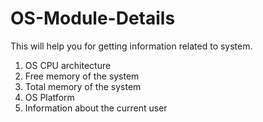 # OS-Module-Details

This will help you for getting information related to system.

1) OS CPU architecture    
2) Free memory of the system    
3) Total memory of the system   
4) OS Platform    
5) Information about the current user   
